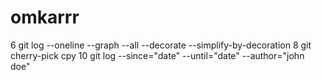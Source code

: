# omkarrr
6 git log --oneline --graph --all --decorate --simplify-by-decoration
8 git cherry-pick cpy
10 git log --since="date" --until="date" --author="john doe"

